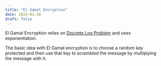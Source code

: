 ```yaml
---
title: "El Gamal Encryption"
date: 2024-01-26
draft: false
---
```

El Gamal Encryption relies on [Discrete Log Problem](/discrete-logarithm)
and uses exponentiation.

The basic idea with El Gamal encryption is to choose a random key
protected and then use that key to scrambled the message by multiplying
the message with it.
